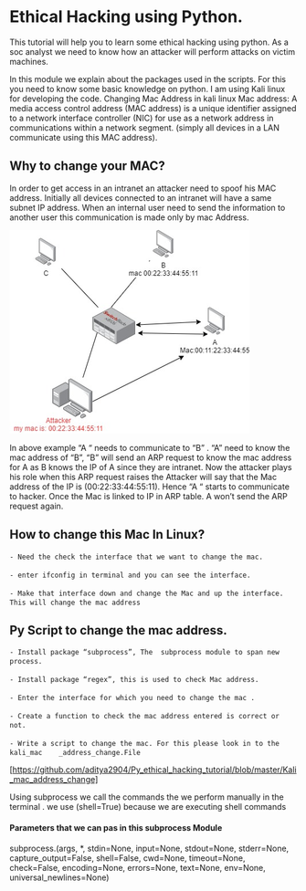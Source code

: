 # Ethical Hacking using Python.
This tutorial will help you to learn some ethical hacking using python. As a soc analyst we need to know how an attacker will perform attacks on victim machines. 

In this module we explain about the packages used in the scripts. For this you need to know some basic knowledge on python. 
I am using Kali linux for developing the code.
Changing Mac Address in kali linux
Mac address: A media access control address (MAC address) is a unique identifier assigned to a network interface controller (NIC) for use as a network address in communications within a network segment. (simply all devices in  a LAN communicate using this MAC address).

## Why to change your MAC?

In order to get access in an intranet an attacker need to spoof his MAC address. 
Initially all devices connected to an intranet will have a same subnet IP address. When an internal user need to send the information to another user this communication is made only by mac Address.

![mac](/mac.jpg)

In above example  “A “ needs to communicate to “B” . “A” need to know the mac address of “B”, “B” will send an ARP request to know the mac address for A as B knows the IP of A since they are intranet. Now the attacker plays his role when this ARP request raises the Attacker will say that the Mac address of the IP is (00:22:33:44:55:11). Hence “A “ starts to communicate to hacker. Once the Mac is linked to IP in ARP table. A won’t send the ARP request again. 

## How to change this Mac In Linux?

	- Need the check the interface that we want to change the mac.
  
	- enter ifconfig in terminal and you can see the interface.
  
	- Make that interface down and change the Mac and up the interface. This will change the mac address
  
## Py Script to change the mac address.

	- Install package “subprocess”, The  subprocess module to span new process.
  
	- Install package “regex”, this is used to check Mac address. 
  
	- Enter the interface for which you need to change the mac .
  
	- Create a function to check the mac address entered is correct or not. 
  
	- Write a script to change the mac. For this please look in to the kali_mac    _address_change.File
  [https://github.com/aditya2904/Py_ethical_hacking_tutorial/blob/master/Kali_mac_address_change]
  
Using subprocess we call the commands the we perform manually in the terminal . we use (shell=True) because we are executing shell commands
#### Parameters that we can pas in this subprocess Module 
subprocess.<function>(args, *, stdin=None, input=None, stdout=None, stderr=None, capture_output=False, shell=False, cwd=None, timeout=None, check=False, encoding=None, errors=None, text=None, env=None, universal_newlines=None)
	





